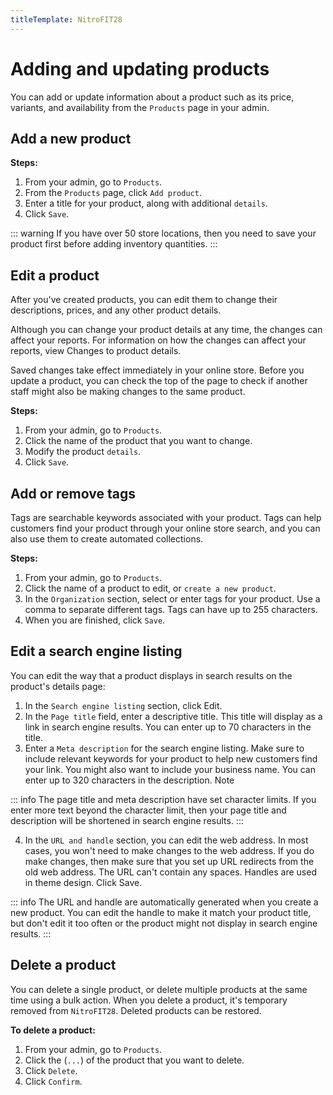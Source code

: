```yaml
---
titleTemplate: NitroFIT28
---
```


#   Adding and updating products

You can add or update information about a product such as its price, variants, and availability from the `Products` page in your admin.

## Add a new product

**Steps:**

1.   From your admin, go to `Products`.
2.   From the `Products` page, click `Add product`.
3.   Enter a title for your product, along with additional `details`.
4.   Click `Save`.

::: warning
If you have over 50 store locations, then you need to save your product first before adding inventory quantities.
:::   

<!-- ## Duplicate a product
To save time when you add a new product, you can duplicate a similar product. If you want to add options to an existing product, such as color or size, then add a variant to the product instead of duplicating the product.

When you choose to duplicate an existing product, you have the option to make the following adjustments before creating the duplicate: * Set a new title. * Set the product status to `active` or `draft`. * Select which other product details to duplicate from a specific set of options.

::: warning
By default, the `active` status applies to all available sales channels. If you want the duplicated product to be active on specific sales channels, then set the product status to `draft`.
:::

All other product details except 3D models and videos are automatically copied from the original to the duplicate.

**Steps:**

1.   From your admin, go to `Products`.
2.   Click the (`...`) of the product that you want to delete.
3.   Click `Duplicate`.
4.   Click `Confirm`.
4.   Enter a title for the duplicate product.
5.   Optional: Select which product details to duplicate.
6.   Optional: Set the product status to `active` to publish the product on all sales channels, or keep the product status as `draft`.
7.   Click `Save` product. -->

##  Edit a product
After you've created products, you can edit them to change their descriptions, prices, and any other product details.

Although you can change your product details at any time, the changes can affect your reports. For information on how the changes can affect your reports, view Changes to product details.

Saved changes take effect immediately in your online store. Before you update a product, you can check the top of the page to check if another staff might also be making changes to the same product.

**Steps:**

1.  From your admin, go to `Products`.
2.  Click the name of the product that you want to change.
3.  Modify the product `details`.
4.  Click `Save`.

## Add or remove tags
Tags are searchable keywords associated with your product. Tags can help customers find your product through your online store search, and you can also use them to create automated collections.

**Steps:**

1.  From your admin, go to `Products`.
2.  Click the name of a product to edit, or `create a new product`.
3.  In the `Organization` section, select or enter tags for your product. Use a comma to separate different tags. Tags can have up to 255 characters.
4.  When you are finished, click `Save`.

##  Edit a search engine listing
You can edit the way that a product displays in search results on the product's details page:

1.  In the `Search engine listing` section, click Edit.
2.  In the `Page title` field, enter a descriptive title. This title will display as a link in search engine results. You can enter up to 70 characters in the title.
3.  Enter a `Meta description` for the search engine listing. Make sure to include relevant keywords for your product to help new customers find your link. You might also want to include your business name. You can enter up to 320 characters in the description.
Note

::: info
The page title and meta description have set character limits. If you enter more text beyond the character limit, then your page title and description will be shortened in search engine results.
:::

4.  In the `URL and handle` section, you can edit the web address. In most cases, you won't need to make changes to the web address. If you do make changes, then make sure that you set up URL redirects from the old web address. The URL can't contain any spaces. Handles are used in theme design.
Click Save.

::: info
The URL and handle are automatically generated when you create a new product. You can edit the handle to make it match your product title, but don't edit it too often or the product might not display in search engine results.
:::

##  Delete a product
You can delete a single product, or delete multiple products at the same time using a bulk action. When you delete a product, it's temporary removed from `NitroFIT28`. Deleted products can be restored.

**To delete a product:**

1.  From your admin, go to `Products`.
2.  Click the (`...`) of the product that you want to delete.
3.  Click `Delete`.
4.  Click `Confirm`.